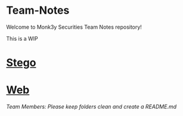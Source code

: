 # Team-Notes

Welcome to Monk3y Securities Team Notes repository!

This is a WIP

# [Stego](/Stego)


# [Web](/Web)

*Team Members: Please keep folders clean and create a README.md*
